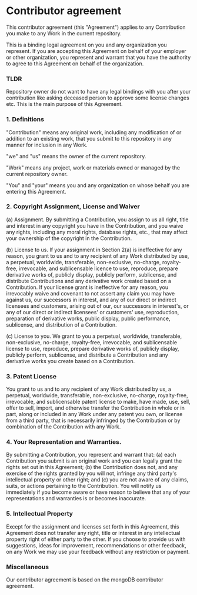 # Contributor agreement

This contributor agreement (this "Agreement") applies to any Contribution you make to any Work in the current repository.

This is a binding legal agreement on you and any organization you represent. If you are accepting this Agreement on behalf of your employer or other organization, you represent and warrant that you have the authority to agree to this Agreement on behalf of the organization.

### TLDR

Repository owner do not want to have any legal bindings with you after your contribution
like asking deceased person to approve some license changes etc. This is the main purpose of this Agreement.


### 1. Definitions

"Contribution" means any original work, including any modification of or addition to an existing work, that you submit to this repository in any manner for inclusion in any Work.

"we" and "us" means the owner of the current repository.

"Work" means any project, work or materials owned or managed by the current repository owner.

"You" and "your" means you and any organization on whose behalf you are entering this Agreement.

### 2. Copyright Assignment, License and Waiver

(a) Assignment. By submitting a Contribution, you assign to us all right, title and interest in any copyright you have in the Contribution, and you waive any rights, including any moral rights, database rights, etc., that may affect your ownership of the copyright in the Contribution.

(b) License to us. If your assignment in Section 2(a) is ineffective for any reason, you grant to us and to any recipient of any Work distributed by use, a perpetual, worldwide, transferable, non-exclusive, no-charge, royalty-free, irrevocable, and sublicensable licence to use, reproduce, prepare derivative works of, publicly display, publicly perform, sublicense, and distribute Contributions and any derivative work created based on a Contribution. If your license grant is ineffective for any reason, you irrevocably waive and covenant to not assert any claim you may have against us, our successors in interest, and any of our direct or indirect licensees and customers, arising out of our, our successors in interest's, or any of our direct or indirect licensees' or customers' use, reproduction, preparation of derivative works, public display, public performance, sublicense, and distribution of a Contribution. 

(c) License to you. We grant to you a perpetual, worldwide, transferable, non-exclusive, no-charge, royalty-free, irrevocable, and sublicensable license to use, reproduce, prepare derivative works of, publicly display, publicly perform, sublicense, and distribute a Contribution and any derivative works you create based on a Contribution.

### 3. Patent License

You grant to us and to any recipient of any Work distributed by us, a perpetual, worldwide, transferable, non-exclusive, no-charge, royalty-free, irrevocable, and sublicensable patent license to make, have made, use, sell, offer to sell, import, and otherwise transfer the Contribution in whole or in part, along or included in any Work under any patent you own, or license from a third party, that is necessarily infringed by the Contribution or by combination of the Contribution with any Work.

### 4. Your Representation and Warranties.

By submitting a Contribution, you represent and warrant that: (a) each Contribution you submit is an original work and you can legally grant the rights set out in this Agreement; (b) the Contribution does not, and any exercise of the rights granted by you will not, infringe any third party's intellectual property or other right; and (c) you are not aware of any claims, suits, or actions pertaining to the Contribution. You will notify us immediately if you become aware or have reason to believe that any of your representations and warranties is or becomes inaccurate.

### 5. Intellectual Property

Except for the assignment and licenses set forth in this Agreement, this Agreement does not transfer any right, title or interest in any intellectual property right of either party to the other. If you choose to provide us with suggestions, ideas for improvement, recommendations or other feedback, on any Work we may use your feedback without any restriction or payment.

### Miscellaneous

Our contributor agreement is based on the mongoDB contributor agreement.

